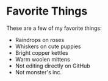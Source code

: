 # Favorite Things

These are a few of my favorite things:

- Raindrops on roses
- Whiskers on cute puppies
- Bright copper kettles
- Warm woolen mittens
- Not editing directly on GitHub
- Not monster's inc.
